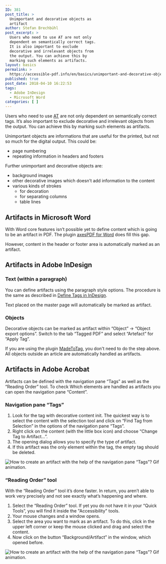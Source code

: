 ```yaml
---
ID: 381
post_title: >
  Unimportant and decorative objects as
  artifact
author: Stefan Brechbühl
post_excerpt: >
  Users who need to use AT are not only
  dependent on semantically correct tags.
  It is also important to exclude
  decorative and irrelevant objects from
  the output. You can achieve this by
  marking such elements as artifacts.
layout: basics
permalink: >
  https://accessible-pdf.info/en/basics/unimportant-and-decorative-objects-as-artifact/
published: true
post_date: 2018-04-10 16:22:53
tags:
  - Adobe InDesign
  - Microsoft Word
categories: [ ]
---
```

Users who need to use [AT](https://accessible-pdf.info/en/glossary/#assistive-technology) are not only dependent on semantically correct tags. It’s also important to exclude decorative and irrelevant objects from the output. You can achieve this by marking such elements as artifacts.

Unimportant objects are informations that are useful for the printed, but not so much for the digital output. This could be:

- page numbering
- repeating information in headers and footers

Further unimportant and decorative objects are:

- background images
- other decorative images which doesn’t add information to the content
- various kinds of strokes 
	- for decoration
	- for separating columns 
	- table lines 

## Artifacts in Microsoft Word

With Word core features isn’t possible yet to define content which is going to be an artifact in PDF. The plugin [axesPDF for Word](https://www.axes4.com/axespdf-for-word-overview.html) does fill this gap.

However, content in the header or footer area is automatically marked as an artifact.

## Artifacts in Adobe InDesign

### Text (within a paragraph)

You can define artifacts using the paragraph style options. The procedure is the same as described in [Define Tags in InDesign](https://accessible-pdf.info/en/basics/define-tags-in-indesign/).

Text placed on the master page will automatically be marked as artifact.

### Objects

Decorative objects can be marked as artifact within “Object” → “Object export options”. Switch to the tab “Tagged PDF” and select “Artefact” for “Apply Tag”.

If you are using the plugin [MadeToTag](https://www.axaio.com/doku.php/en:products:madetotag), you don't need to do the step above. All objects outside an article are automatically handled as artifacts.

## Artifacts in Adobe Acrobat

Artifacts can be defined with the navigation pane “Tags” as well as the “Reading Order” tool. To check Which elements are handled as artifacts you can open the navigation pane “Content”.

### Navigation pane “Tags”

1. Look for the tag with decorative content init. The quickest way is to select the content with the selection tool and click on “Find Tag from Selection” in the options of the navigation pane “Tags”.
2. Right click on the content (with the little box icon) and choose “Change Tag to Artifact…”.
3. The opening dialog allows you to specify the type of artifact.
4. If this artifact was the only element within the tag, the empty tag should be deleted.

![How to create an artifact with the help of the navigation pane “Tags”? Gif animation.](https://accessible-pdf.info/content/uploads/acrobat_artifact_en.gif)

### “Reading Order” tool

With the “Reading Order” tool it’s done faster. In return, you aren’t able to work very precisely and not see exactly what’s happening and where.

1. Select the “Reading Order” tool. If yet you do not have it in your “Quick Tools”, you will find it inside the "Accessibility" tools.
2. Your mouse changes and a window opens.
3. Select the area you want to mark as an artifact. To do this, click in the upper left corner or keep the mouse clicked and drag and select the content.
4. Now click on the button “Background/Artifact” in the window, which opened before.

![How to create an artifact with the help of the navigation pane “Tags”? Gif animation.](https://accessible-pdf.info/content/uploads/acrobat_artifact2_en.gif)